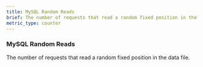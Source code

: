 ```yaml
---
title: MySQL Random Reads
brief: The number of requests that read a random fixed position in the data file.
metric_type: counter
---
```

### MySQL Random Reads

The number of requests that read a random fixed position in the data file.
